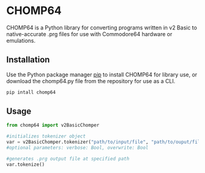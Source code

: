 # CHOMP64

CHOMP64 is a Python library for converting programs written in v2 Basic to native-accurate .prg files for use with Commodore64 hardware or emulations.

## Installation

Use the Python package manager [pip](https://pip.pypa.io/en/stable/) to install CHOMP64 for library use, or download the chomp64.py file from the repository for use as a CLI. 

```bash
pip intall chomp64
```

## Usage 
```python
from chomp64 import v2BasicChomper

#initializes tokenizer object
var = v2BasicChomper.tokenizer("path/to/input/file", "path/to/ouput/file")  
#optional parameters: verbose: Bool, overwrite: Bool

#generates .prg output file at specified path
var.tokenize()
```
